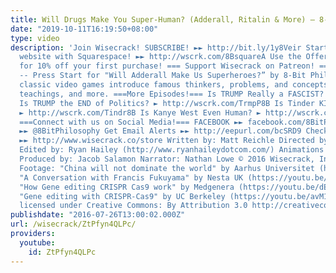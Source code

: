```yaml
---
title: Will Drugs Make You Super-Human? (Adderall, Ritalin & More) – 8-Bit Philosophy
date: "2019-10-11T16:19:50+08:00"
type: video
description: 'Join Wisecrack! SUBSCRIBE! ►► http://bit.ly/1y8Veir Start building your
  website with Squarespace! ►► http://wscrk.com/8BsquareA Use the Offer Code: 8BIT
  for 10% off your first purchase! === Support Wisecrack on Patreon! === -- http://wscrk.com/Wisecrackptrn
  -- Press Start for "Will Adderall Make Us Superheroes?” by 8-Bit Philosophy, where
  classic video games introduce famous thinkers, problems, and concepts with quotes,
  teachings, and more. ===More Episodes!=== Is TRUMP Really a FASCIST? ► http://wscrk.com/TrmpF8B
  Is TRUMP the END of Politics? ► http://wscrk.com/TrmpP8B Is Tinder KILLING Love?
  ► http://wscrk.com/Tindr8B Is Kanye West Even Human? ► http://wscrk.com/Kanye8B
  ===Connect with us on Social Media!=== FACEBOOK ►► facebook.com/8BitPhilosophy TWITTER
  ►► @8BitPhilosophy Get Email Alerts ►► http://eepurl.com/bcSRD9 Check out our Merch!
  ►► http://www.wisecrack.co/store Written by: Matt Reichle Directed by: Jared Bauer
  Edited by: Ryan Hailey (http://www.ryanhaileydotcom.com/) Animations by: Dean Bottino
  Produced by: Jacob Salamon Narrator: Nathan Lowe © 2016 Wisecrack, Inc. Additional
  Footage: "China will not dominate the world" by Aarhus Universitet (https://youtu.be/TxaYgko3sZc)
  "A Conversation with Francis Fukuyama" by Nesta UK (https://youtu.be/gJpmaqiYgIc)
  "How Gene editing CRISPR Cas9 work" by Medgenera (https://youtu.be/dEPNT-_33Pg)
  "Gene editing with CRISPR-Cas9" by UC Berkeley (https://youtu.be/avM1Yg5oEu0) All
  licensed under Creative Commons: By Attribution 3.0 http://creativecommons.org/licenses/by/3.0/'
publishdate: "2016-07-26T13:00:02.000Z"
url: /wisecrack/ZtPfyn4QLPc/
providers:
  youtube:
    id: ZtPfyn4QLPc
---
```

